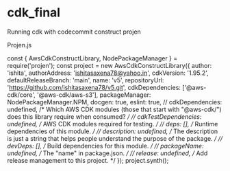 # cdk_final
Running cdk with codecommit construct projen


Projen.js

const { AwsCdkConstructLibrary, NodePackageManager } = require('projen');
const project = new AwsCdkConstructLibrary({
  author: 'ishita',
  authorAddress: 'ishitasaxena78@yahoo.in',
  cdkVersion: '1.95.2',
  defaultReleaseBranch: 'main',
  name: 'v5',
  repositoryUrl: 'https://github.com/ishitasaxena78/v5.git',
  cdkDependencies: ['@aws-cdk/core', '@aws-cdk/aws-s3'],
  packageManager: NodePackageManager.NPM,
  docgen: true,
  eslint: true,
  // cdkDependencies: undefined,      /* Which AWS CDK modules (those that start with "@aws-cdk/") does this library require when consumed? */
  // cdkTestDependencies: undefined,  /* AWS CDK modules required for testing. */
  // deps: [],                        /* Runtime dependencies of this module. */
  // description: undefined,          /* The description is just a string that helps people understand the purpose of the package. */
  // devDeps: [],                     /* Build dependencies for this module. */
  // packageName: undefined,          /* The "name" in package.json. */
  // release: undefined,              /* Add release management to this project. */
});
project.synth();
